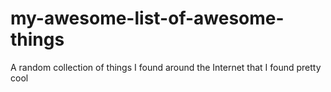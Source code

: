 # my-awesome-list-of-awesome-things
A random collection of things I found around the Internet that I found pretty cool
